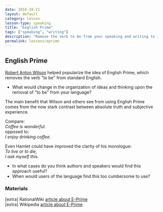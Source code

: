 ```yaml
---
date: 2016-10-21
layout: default
category: lesson
lesson-type: speaking
title: "English Prime"
tags: ["speaking", "writing"]
description: "Remove the verb to be from your speaking and writing to improve clarity"
permalink: lessons/eprime
---
```

## English Prime
<a href="https://en.wikipedia.org/wiki/Robert_Anton_Wilson" target="_blank">Robert Anton Wilson</a> helped popularize the idea of English Prime, which removes the verb "to be" from standard English.

- What would change in the organization of ideas and thinking upon the removal of "to be" from your language?

The main benefit that Wilson and others see from using English Prime comes from the now stark contrast between absolute truth and subjective experience. 

Compare:  
*Coffee is wonderful.*  
opposed to:  
*I enjoy drinking coffee.*

Even Hamlet could have improved the clarity of his monologue:  
*To live or to die,  
I ask myself this.*

- In what cases do you think authors and speakers would find this approach useful?
- When would users of the language find this too cumbersome to use? 

### Materials
[extra] RationalWiki <a href="http://rationalwiki.org/wiki/E-Prime" target="_blank">article about E-Prime</a>  
[extra] Wikipedia <a href="https://en.wikipedia.org/wiki/E-Prime" target="_blank">article about E-Prime</a>